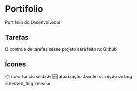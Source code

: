 # Portifolio

Portifólio do Desenvolvedor

## Tarefas

O controle de tarefas desse projeto será feito no Github

## Ícones

:package: nova funcionalidade
:up: atualização
:beatle: correção de bug
:checked_flag: release


